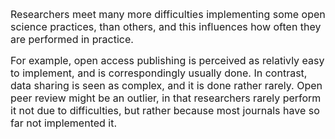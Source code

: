 <font size="3">Researchers meet many more difficulties implementing some open science practices, than others, and this influences how often they are performed in practice. 

For example, open access publishing is perceived as relativly easy to implement, and is correspondingly usually done. In contrast, data sharing is seen as complex, and it is done rather rarely. Open peer review might be an outlier, in that researchers rarely perform it not due to difficulties, but rather because most journals have so far not implemented it.</font> 
